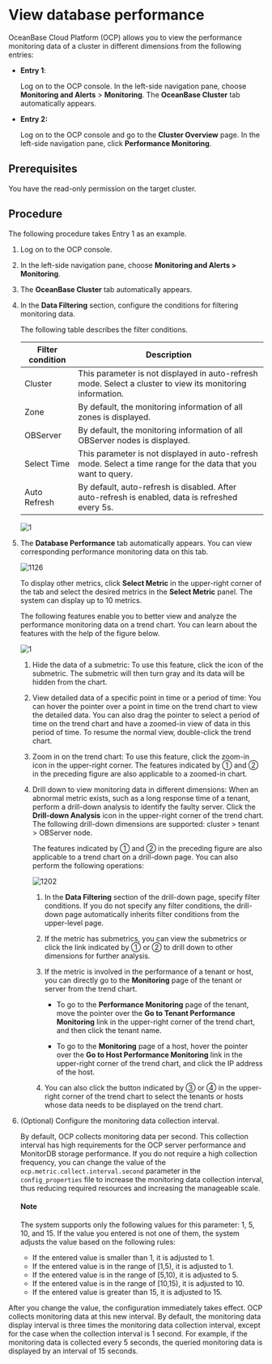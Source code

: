 # View database performance

OceanBase Cloud Platform (OCP) allows you to view the performance monitoring data of a cluster in different dimensions from the following entries:

* **Entry 1**:

   Log on to the OCP console. In the left-side navigation pane, choose **Monitoring and Alerts** > **Monitoring**. The **OceanBase Cluster** tab automatically appears.

* **Entry 2:**

   Log on to the OCP console and go to the **Cluster Overview** page. In the left-side navigation pane, click **Performance Monitoring**.

## Prerequisites

You have the read-only permission on the target cluster.

## Procedure

The following procedure takes Entry 1 as an example.

1. Log on to the OCP console.

2. In the left-side navigation pane, choose **Monitoring and Alerts > Monitoring**.

3. The **OceanBase Cluster** tab automatically appears.

4. In the **Data Filtering** section, configure the conditions for filtering monitoring data.

   The following table describes the filter conditions.

   | Filter condition | Description |
   |---------------|---------|
   | Cluster | This parameter is not displayed in auto-refresh mode. Select a cluster to view its monitoring information.  |
   | Zone | By default, the monitoring information of all zones is displayed.  |
   | OBServer | By default, the monitoring information of all OBServer nodes is displayed.  |
   | Select Time | This parameter is not displayed in auto-refresh mode.  Select a time range for the data that you want to query.  |
   | Auto Refresh | By default, auto-refresh is disabled. After auto-refresh is enabled, data is refreshed every 5s.  |

   ![1](https://obbusiness-private.oss-cn-shanghai.aliyuncs.com/doc/img/ocp/420/%E9%9B%86%E7%BE%A4%E7%9B%91%E6%8E%A7-1.png)

5. The **Database Performance** tab automatically appears. You can view corresponding performance monitoring data on this tab.

   ![1126](https://obbusiness-private.oss-cn-shanghai.aliyuncs.com/doc/img/ocp/401/%E6%95%B0%E6%8D%AE%E5%BA%93%E6%80%A7%E8%83%BD2.png)

   To display other metrics, click **Select Metric** in the upper-right corner of the tab and select the desired metrics in the **Select Metric** panel. The system can display up to 10 metrics.

   The following features enable you to better view and analyze the performance monitoring data on a trend chart. You can learn about the features with the help of the figure below.

   ![1](https://help-static-aliyun-doc.aliyuncs.com/assets/img/en-US/0214633561/p440402.png)

   1. Hide the data of a submetric: To use this feature, click the icon of the submetric. The submetric will then turn gray and its data will be hidden from the chart.

   2. View detailed data of a specific point in time or a period of time: You can hover the pointer over a point in time on the trend chart to view the detailed data. You can also drag the pointer to select a period of time on the trend chart and have a zoomed-in view of data in this period of time. To resume the normal view, double-click the trend chart.

   3. Zoom in on the trend chart: To use this feature, click the zoom-in icon in the upper-right corner. The features indicated by ① and ② in the preceding figure are also applicable to a zoomed-in chart.

   4. Drill down to view monitoring data in different dimensions: When an abnormal metric exists, such as a long response time of a tenant, perform a drill-down analysis to identify the faulty server. Click the **Drill-down Analysis** icon in the upper-right corner of the trend chart. The following drill-down dimensions are supported: cluster > tenant > OBServer node.

      The features indicated by ① and ② in the preceding figure are also applicable to a trend chart on a drill-down page. You can also perform the following operations:

      ![1202](https://help-static-aliyun-doc.aliyuncs.com/assets/img/en-US/9114633561/p440409.png)

      1. In the **Data Filtering** section of the drill-down page, specify filter conditions. If you do not specify any filter conditions, the drill-down page automatically inherits filter conditions from the upper-level page.

      2. If the metric has submetrics, you can view the submetrics or click the link indicated by ① or ② to drill down to other dimensions for further analysis.

      3. If the metric is involved in the performance of a tenant or host, you can directly go to the **Monitoring** page of the tenant or server from the trend chart.

         * To go to the **Performance Monitoring** page of the tenant, move the pointer over the **Go to Tenant Performance Monitoring** link in the upper-right corner of the trend chart, and then click the tenant name.

         * To go to the **Monitoring** page of a host, hover the pointer over the **Go to Host Performance Monitoring** link in the upper-right corner of the trend chart, and click the IP address of the host.

      4. You can also click the button indicated by ③ or ④ in the upper-right corner of the trend chart to select the tenants or hosts whose data needs to be displayed on the trend chart.

6. (Optional) Configure the monitoring data collection interval.

   By default, OCP collects monitoring data per second. This collection interval has high requirements for the OCP server performance and MonitorDB storage performance. If you do not require a high collection frequency, you can change the value of the `ocp.metric.collect.interval.second` parameter in the `config_properties` file to increase the monitoring data collection interval, thus reducing required resources and increasing the manageable scale.

   <main id="notice" type='explain'>
    <h4>Note</h4>
    <p>The system supports only the following values for this parameter: 1, 5, 10, and 15. If the value you entered is not one of them, the system adjusts the value based on the following rules:</p>
    <ul>
    <li>If the entered value is smaller than 1, it is adjusted to 1. </li>
    <li>If the entered value is in the range of [1,5), it is adjusted to 1. </li>
    <li>If the entered value is in the range of [5,10), it is adjusted to 5. </li>
    <li>If the entered value is in the range of [10,15), it is adjusted to 10. </li>
    <li>If the entered value is greater than 15, it is adjusted to 15. </li>
    </ul>
   </main>

After you change the value, the configuration immediately takes effect. OCP collects monitoring data at this new interval. By default, the monitoring data display interval is three times the monitoring data collection interval, except for the case when the collection interval is 1 second. For example, if the monitoring data is collected every 5 seconds, the queried monitoring data is displayed by an interval of 15 seconds.
